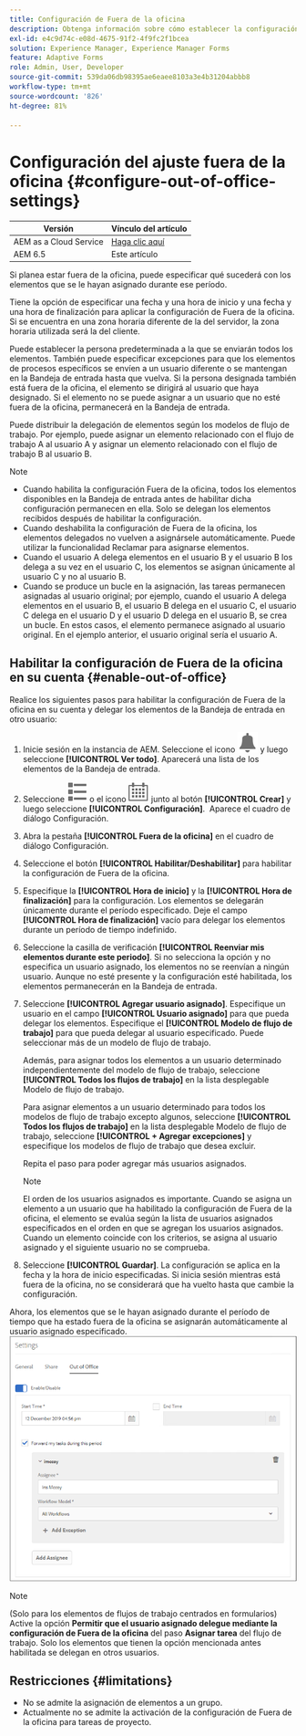 ```yaml
---
title: Configuración de Fuera de la oficina
description: Obtenga información sobre cómo establecer la configuración de Fuera de la oficina en la instancia de Adobe Experience Manager Forms.
exl-id: e4c9d74c-e08d-4675-91f2-4f9fc2f1bcea
solution: Experience Manager, Experience Manager Forms
feature: Adaptive Forms
role: Admin, User, Developer
source-git-commit: 539da06db98395ae6eaee8103a3e4b31204abbb8
workflow-type: tm+mt
source-wordcount: '826'
ht-degree: 81%

---
```


# Configuración del ajuste fuera de la oficina {#configure-out-of-office-settings}

| Versión | Vínculo del artículo |
| -------- | ---------------------------- |
| AEM as a Cloud Service | [Haga clic aquí](https://experienceleague.adobe.com/docs/experience-manager-cloud-service/content/forms/create-form-centric-workflows/configure-out-of-office-settings.html?lang=es) |
| AEM 6.5 | Este artículo |

Si planea estar fuera de la oficina, puede especificar qué sucederá con los elementos que se le hayan asignado durante ese período.

Tiene la opción de especificar una fecha y una hora de inicio y una fecha y una hora de finalización para aplicar la configuración de Fuera de la oficina. Si se encuentra en una zona horaria diferente de la del servidor, la zona horaria utilizada será la del cliente.

Puede establecer la persona predeterminada a la que se enviarán todos los elementos. También puede especificar excepciones para que los elementos de procesos específicos se envíen a un usuario diferente o se mantengan en la Bandeja de entrada hasta que vuelva. Si la persona designada también está fuera de la oficina, el elemento se dirigirá al usuario que haya designado. Si el elemento no se puede asignar a un usuario que no esté fuera de la oficina, permanecerá en la Bandeja de entrada.

Puede distribuir la delegación de elementos según los modelos de flujo de trabajo. Por ejemplo, puede asignar un elemento relacionado con el flujo de trabajo A al usuario A y asignar un elemento relacionado con el flujo de trabajo B al usuario B.


>[!NOTE]
>
>* Cuando habilita la configuración Fuera de la oficina, todos los elementos disponibles en la Bandeja de entrada antes de habilitar dicha configuración permanecen en ella. Solo se delegan los elementos recibidos después de habilitar la configuración.
>* Cuando deshabilita la configuración de Fuera de la oficina, los elementos delegados no vuelven a asignársele automáticamente. Puede utilizar la funcionalidad Reclamar para asignarse elementos.
>* Cuando el usuario A delega elementos en el usuario B y el usuario B los delega a su vez en el usuario C, los elementos se asignan únicamente al usuario C y no al usuario B.
>* Cuando se produce un bucle en la asignación, las tareas permanecen asignadas al usuario original; por ejemplo, cuando el usuario A delega elementos en el usuario B, el usuario B delega en el usuario C, el usuario C delega en el usuario D y el usuario D delega en el usuario B, se crea un bucle. En estos casos, el elemento permanece asignado al usuario original. En el ejemplo anterior, el usuario original sería el usuario A.

## Habilitar la configuración de Fuera de la oficina en su cuenta {#enable-out-of-office}

Realice los siguientes pasos para habilitar la configuración de Fuera de la oficina en su cuenta y delegar los elementos de la Bandeja de entrada en otro usuario:

1. Inicie sesión en la instancia de AEM. Seleccione el icono ![Bandeja de entrada](assets/bell.svg) y luego seleccione **[!UICONTROL Ver todo]**. Aparecerá una lista de los elementos de la Bandeja de entrada.
1. Seleccione ![Selector de vista](assets/viewlist.svg) o el icono ![Selector de vista](assets/calendar.svg) junto al botón **[!UICONTROL Crear]** y luego seleccione **[!UICONTROL Configuración]**.  Aparece el cuadro de diálogo Configuración.
1. Abra la pestaña **[!UICONTROL Fuera de la oficina]** en el cuadro de diálogo Configuración.
1. Seleccione el botón **[!UICONTROL Habilitar/Deshabilitar]** para habilitar la configuración de Fuera de la oficina.
1. Especifique la **[!UICONTROL Hora de inicio]** y la **[!UICONTROL Hora de finalización]** para la configuración. Los elementos se delegarán únicamente durante el período especificado. Deje el campo **[!UICONTROL Hora de finalización]** vacío para delegar los elementos durante un período de tiempo indefinido.
1. Seleccione la casilla de verificación **[!UICONTROL Reenviar mis elementos durante este periodo]**. Si no selecciona la opción y no especifica un usuario asignado, los elementos no se reenvían a ningún usuario. Aunque no esté presente y la configuración esté habilitada, los elementos permanecerán en la Bandeja de entrada.
1. Seleccione **[!UICONTROL Agregar usuario asignado]**. Especifique un usuario en el campo **[!UICONTROL Usuario asignado]** para que pueda delegar los elementos. Especifique el **[!UICONTROL Modelo de flujo de trabajo]** para que pueda delegar al usuario especificado. Puede seleccionar más de un modelo de flujo de trabajo.

   Además, para asignar todos los elementos a un usuario determinado independientemente del modelo de flujo de trabajo, seleccione **[!UICONTROL Todos los flujos de trabajo]** en la lista desplegable Modelo de flujo de trabajo. <br>

   Para asignar elementos a un usuario determinado para todos los modelos de flujo de trabajo excepto algunos, seleccione **[!UICONTROL Todos los flujos de trabajo]** en la lista desplegable Modelo de flujo de trabajo, seleccione **[!UICONTROL + Agregar excepciones]** y especifique los modelos de flujo de trabajo que desea excluir.
   <br>

   Repita el paso para poder agregar más usuarios asignados. <br>

   >[!NOTE]
   >
   >El orden de los usuarios asignados es importante. Cuando se asigna un elemento a un usuario que ha habilitado la configuración de Fuera de la oficina, el elemento se evalúa según la lista de usuarios asignados especificados en el orden en que se agregan los usuarios asignados. Cuando un elemento coincide con los criterios, se asigna al usuario asignado y el siguiente usuario no se comprueba.

1. Seleccione **[!UICONTROL Guardar]**. La configuración se aplica en la fecha y la hora de inicio especificadas. Si inicia sesión mientras está fuera de la oficina, no se considerará que ha vuelto hasta que cambie la configuración.

Ahora, los elementos que se le hayan asignado durante el período de tiempo que ha estado fuera de la oficina se asignarán automáticamente al usuario asignado especificado. 
![Fuera de la oficina](assets/out-of-office.png)

>[!NOTE]
>
>(Solo para los elementos de flujos de trabajo centrados en formularios) Active la opción **Permitir que el usuario asignado delegue mediante la configuración de Fuera de la oficina** del paso **Asignar tarea** del flujo de trabajo. Solo los elementos que tienen la opción mencionada antes habilitada se delegan en otros usuarios.

## Restricciones {#limitations}

* No se admite la asignación de elementos a un grupo.
* Actualmente no se admite la activación de la configuración de Fuera de la oficina para tareas de proyecto.
